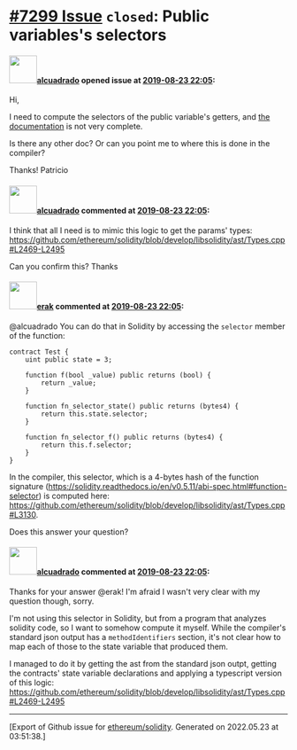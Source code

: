 # [\#7299 Issue](https://github.com/ethereum/solidity/issues/7299) `closed`: Public variables's selectors

#### <img src="https://avatars.githubusercontent.com/u/176499?u=727c007c0698f1632e98401987d52b129fcf1474&v=4" width="50">[alcuadrado](https://github.com/alcuadrado) opened issue at [2019-08-23 22:05](https://github.com/ethereum/solidity/issues/7299):

Hi,

I need to compute the selectors of the public variable's getters, and [the documentation](https://solidity.readthedocs.io/en/v0.5.11/contracts.html#getter-functions) is not very complete.

Is there any other doc? Or can you point me to where this is done in the compiler?

Thanks!
Patricio

#### <img src="https://avatars.githubusercontent.com/u/176499?u=727c007c0698f1632e98401987d52b129fcf1474&v=4" width="50">[alcuadrado](https://github.com/alcuadrado) commented at [2019-08-23 22:05](https://github.com/ethereum/solidity/issues/7299#issuecomment-524499305):

I think that all I need is to mimic this logic to get the params' types: https://github.com/ethereum/solidity/blob/develop/libsolidity/ast/Types.cpp#L2469-L2495

Can you confirm this? Thanks

#### <img src="https://avatars.githubusercontent.com/u/20012009?u=61e903cf16bc5f3353db1d571401e2e71b6f61ed&v=4" width="50">[erak](https://github.com/erak) commented at [2019-08-23 22:05](https://github.com/ethereum/solidity/issues/7299#issuecomment-524800822):

@alcuadrado You can do that in Solidity by accessing the `selector` member of the function:
```
contract Test {
    uint public state = 3;
    
    function f(bool _value) public returns (bool) {
        return _value;
    }
    
    function fn_selector_state() public returns (bytes4) {
        return this.state.selector;
    }
    
    function fn_selector_f() public returns (bytes4) {
        return this.f.selector;
    }
}
```
In the compiler, this selector, which is a 4-bytes hash of the function signature (https://solidity.readthedocs.io/en/v0.5.11/abi-spec.html#function-selector) is computed here: https://github.com/ethereum/solidity/blob/develop/libsolidity/ast/Types.cpp#L3130.

Does this answer your question?

#### <img src="https://avatars.githubusercontent.com/u/176499?u=727c007c0698f1632e98401987d52b129fcf1474&v=4" width="50">[alcuadrado](https://github.com/alcuadrado) commented at [2019-08-23 22:05](https://github.com/ethereum/solidity/issues/7299#issuecomment-525017255):

Thanks for your answer @erak! I'm afraid I wasn't very clear with my question though, sorry. 

I'm not using this selector in Solidity, but from a program that analyzes solidity code, so I want to somehow compute it myself. While the compiler's standard json output has a `methodIdentifiers` section, it's not clear how to map each of those to the state variable that produced them.

I managed to do it by getting the ast from the standard json outpt, getting the contracts' state variable declarations and applying a typescript version of this logic: https://github.com/ethereum/solidity/blob/develop/libsolidity/ast/Types.cpp#L2469-L2495


-------------------------------------------------------------------------------



[Export of Github issue for [ethereum/solidity](https://github.com/ethereum/solidity). Generated on 2022.05.23 at 03:51:38.]
